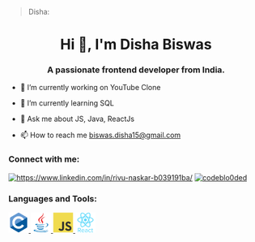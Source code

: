 > Disha:
<h1 align="center">Hi 👋, I'm Disha Biswas</h1>
<h3 align="center">A passionate frontend developer from India.</h3>

- 🔭 I’m currently working on YouTube Clone

- 🌱 I’m currently learning SQL

- 💬 Ask me about JS, Java, ReactJs

- 📫 How to reach me biswas.disha15@gmail.com

<h3 align="left">Connect with me:</h3>
<p align="left">
<a href="https://www.linkedin.com/in/disha-biswas-2907081b9/" target="blank"><img align="center" src="https://raw.githubusercontent.com/rahuldkjain/github-profile-readme-generator/master/src/images/icons/Social/linked-in-alt.svg" alt="https://www.linkedin.com/in/rivu-naskar-b039191ba/" height="30" width="40" /></a>
<a href="https://leetcode.com/dishabiswas/" target="blank"><img align="center" src="https://raw.githubusercontent.com/rahuldkjain/github-profile-readme-generator/master/src/images/icons/Social/leet-code.svg" alt="codeblo0ded" height="30" width="40" /></a>
</p>

<h3 align="left">Languages and Tools:</h3>
<p align="left"> <a href="https://www.cprogramming.com/" target="_blank" rel="noreferrer"> <img src="https://raw.githubusercontent.com/devicons/devicon/master/icons/c/c-original.svg" alt="c" width="40" height="40"/> </a> <a href="https://www.java.com" target="_blank" rel="noreferrer"> <img src="https://raw.githubusercontent.com/devicons/devicon/master/icons/java/java-original.svg" alt="java" width="40" height="40"/> </a> <a href="https://developer.mozilla.org/en-US/docs/Web/JavaScript" target="_blank" rel="noreferrer"> <img src="https://raw.githubusercontent.com/devicons/devicon/master/icons/javascript/javascript-original.svg" alt="javascript" width="40" height="40"/> </a><a href="https://reactjs.org/" target="_blank" rel="noreferrer"> <img src="https://raw.githubusercontent.com/devicons/devicon/master/icons/react/react-original-wordmark.svg" alt="react" width="40" height="40"/> </a>



